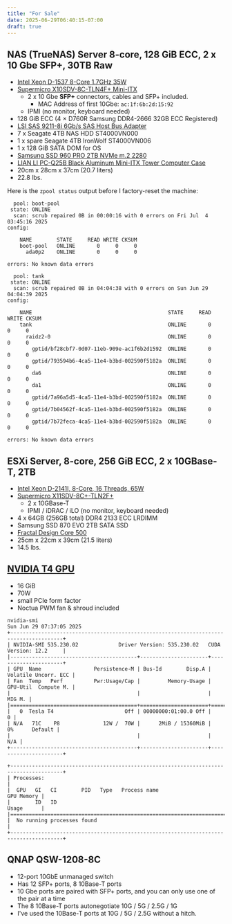```yaml
---
title: "For Sale"
date: 2025-06-29T06:40:15-07:00
draft: true
---
```


## NAS (TrueNAS) Server 8-core, 128 GiB ECC, 2 x 10 Gbe SFP+, 30TB Raw

- [Intel Xeon D-1537 8-Core 1.7GHz 35W](https://www.intel.com/content/www/us/en/products/sku/91196/intel-xeon-processor-d1537-12m-cache-1-70-ghz/specifications.html)
- [Supermicro X10SDV-8C-TLN4F+ Mini-ITX](https://www.supermicro.com/products/motherboard/Xeon/D/X10SDV-8C-TLN4F_.cfm)
  - 2 x 10 Gbe **SFP+** connectors, cables and SFP+ included.
    - MAC Address of first 10Gbe: `ac:1f:6b:2d:15:92`
  - IPMI (no monitor, keyboard needed)
- 128 GiB ECC (4 × D760R Samsung DDR4-2666 32GB ECC Registered)
- [LSI SAS 9211-8i 6Gb/s SAS Host Bus Adapter](https://docs.broadcom.com/docs/12352062)
- 7 x Seagate 4TB NAS HDD ST4000VN000
- 1 x spare Seagate 4TB IronWolf ST4000VN006
- 1 x 128 GiB SATA DOM for OS
- [Samsung SSD 960 PRO 2TB NVMe m.2 2280](https://semiconductor.samsung.com/consumer-storage/internal-ssd/960pro/)
- [LIAN LI PC-Q25B Black Aluminum Mini-ITX Tower Computer Case](https://www.newegg.com/lian-li-mini-itx-tower-aluminum-computer-case-black-pc-q25b/p/N82E16811112339?srsltid=AfmBOopZj5lUxwUrnKqfw8I3sazkJ-GfzBwvriCTJyyzbcK2N-HZbuRx)
- 20cm x 28cm x 37cm (20.7 liters)
- 22.8 lbs.

Here is the `zpool status` output before I factory-reset the machine:

```
  pool: boot-pool
 state: ONLINE
  scan: scrub repaired 0B in 00:00:16 with 0 errors on Fri Jul  4 03:45:16 2025
config:

	NAME        STATE     READ WRITE CKSUM
	boot-pool   ONLINE       0     0     0
	  ada0p2    ONLINE       0     0     0

errors: No known data errors

  pool: tank
 state: ONLINE
  scan: scrub repaired 0B in 04:04:38 with 0 errors on Sun Jun 29 04:04:39 2025
config:

	NAME                                            STATE     READ WRITE CKSUM
	tank                                            ONLINE       0     0     0
	  raidz2-0                                      ONLINE       0     0     0
	    gptid/bf28cbf7-0d07-11eb-909e-ac1f6b2d1592  ONLINE       0     0     0
	    gptid/793594b6-4ca5-11e4-b3bd-002590f5182a  ONLINE       0     0     0
	    da6                                         ONLINE       0     0     0
	    da1                                         ONLINE       0     0     0
	    gptid/7a96a5d5-4ca5-11e4-b3bd-002590f5182a  ONLINE       0     0     0
	    gptid/7b04562f-4ca5-11e4-b3bd-002590f5182a  ONLINE       0     0     0
	    gptid/7b72feca-4ca5-11e4-b3bd-002590f5182a  ONLINE       0     0     0

errors: No known data errors
```

## ESXi Server, 8-core, 256 GiB ECC, 2 x 10GBase-T, 2TB

- [Intel Xeon D-2141I, 8-Core, 16 Threads, 65W](https://www.intel.com/content/www/us/en/products/sku/136430/intel-xeon-d2141i-processor-11m-cache-2-20-ghz/specifications.html)
- [Supermicro X11SDV-8C+-TLN2F+](https://www.supermicro.com/en/products/motherboard/X11SDV-8C+-TLN2F)
  - 2 x 10GBase-T
  - IPMI / iDRAC / iLO (no monitor, keyboard needed)
- 4 x 64GB (256GB total) DDR4 2133 ECC LRDIMM
- Samsung SSD 870 EVO 2TB SATA SSD
- [Fractal Design Core 500](https://www.fractal-design.com/products/cases/core/core-500/black/)
- 25cm x 22cm x 39cm (21.5 liters)
- 14.5 lbs.

## [NVIDIA T4 GPU](https://www.nvidia.com/en-us/data-center/tesla-t4/)

- 16 GiB
- 70W
- small PCIe form factor
- Noctua PWM fan & shroud included

```
nvidia-smi
Sun Jun 29 07:37:05 2025
+---------------------------------------------------------------------------------------+
| NVIDIA-SMI 535.230.02             Driver Version: 535.230.02   CUDA Version: 12.2     |
|-----------------------------------------+----------------------+----------------------+
| GPU  Name                 Persistence-M | Bus-Id        Disp.A | Volatile Uncorr. ECC |
| Fan  Temp   Perf          Pwr:Usage/Cap |         Memory-Usage | GPU-Util  Compute M. |
|                                         |                      |               MIG M. |
|=========================================+======================+======================|
|   0  Tesla T4                       Off | 00000000:01:00.0 Off |                    0 |
| N/A   71C    P8              12W /  70W |      2MiB / 15360MiB |      0%      Default |
|                                         |                      |                  N/A |
+-----------------------------------------+----------------------+----------------------+

+---------------------------------------------------------------------------------------+
| Processes:                                                                            |
|  GPU   GI   CI        PID   Type   Process name                            GPU Memory |
|        ID   ID                                                             Usage      |
|=======================================================================================|
|  No running processes found                                                           |
+---------------------------------------------------------------------------------------+
```

## QNAP QSW-1208-8C

- 12-port 10GbE unmanaged switch
- Has 12 SFP+ ports, 8 10Base-T ports
- 10 Gbe ports are paired with SFP+ ports, and you can only use one of the pair at a time
- The 8 10Base-T ports autonegotiate 10G / 5G / 2.5G / 1G
- I've used the 10Base-T ports at 10G / 5G / 2.5G without a hitch.
